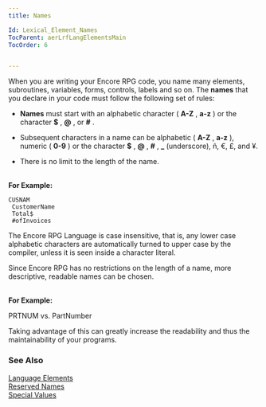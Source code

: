 ```yaml
---
title: Names

Id: Lexical_Element_Names
TocParent: aerLrfLangElementsMain
TocOrder: 6


---
```


When you are writing your Encore RPG code, you name many elements, subroutines, variables, forms, controls, labels and so on. The **names** that you declare in your code must follow the following set of rules: 

- **Names** must start with an alphabetic character ( **A-Z** , **a-z** ) or the character **$** , **@** , or **#** .

- Subsequent characters in a name can be alphabetic ( **A-Z** , **a-z** ), numeric ( **0-9** ) or the character **$** , **@** , **#** , **_** (underscore), ñ, €, £, and ¥.
- There is no limit to the length of the name.

<br /> **For Example:** 

```
CUSNAM
 CustomerName
 Total$
 #ofInvoices      

```
The Encore RPG Language is case insensitive, that is, any lower case alphabetic characters are automatically turned to upper case by the compiler, unless it is seen inside a character literal. 

Since Encore RPG has no restrictions on the length of a name, more descriptive, readable names can be chosen. 

<br /> **For Example:** 

PRTNUM vs. PartNumber 

Taking advantage of this can greatly increase the readability and thus the maintainability of your programs. 

### See Also
[Language Elements](aerLrfLangElementsMain.html)
        <br />
        [Reserved Names](Reserved_Names.html)
        <br />
        [Special Values](aerLrfSpecialValuesMain.html)

